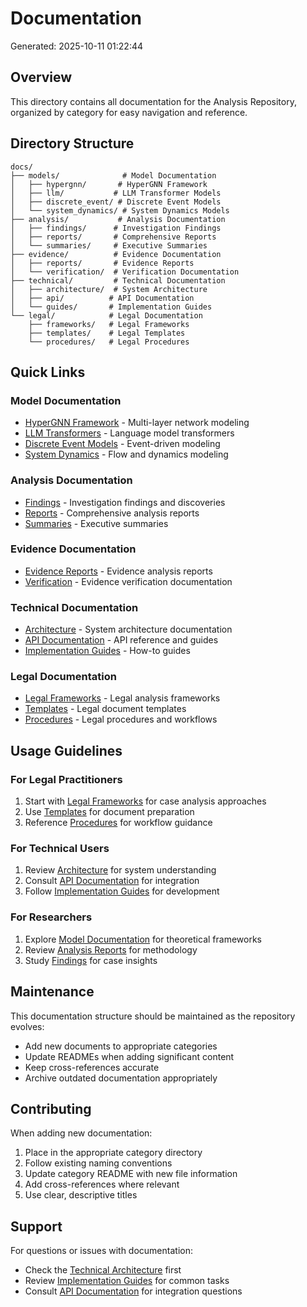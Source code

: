 # Documentation

Generated: 2025-10-11 01:22:44

## Overview

This directory contains all documentation for the Analysis Repository, organized by category
for easy navigation and reference.

## Directory Structure

```
docs/
├── models/              # Model Documentation
│   ├── hypergnn/       # HyperGNN Framework
│   ├── llm/           # LLM Transformer Models
│   ├── discrete_event/ # Discrete Event Models
│   └── system_dynamics/ # System Dynamics Models
├── analysis/           # Analysis Documentation
│   ├── findings/      # Investigation Findings
│   ├── reports/       # Comprehensive Reports
│   └── summaries/     # Executive Summaries
├── evidence/          # Evidence Documentation
│   ├── reports/       # Evidence Reports
│   └── verification/  # Verification Documentation
├── technical/         # Technical Documentation
│   ├── architecture/  # System Architecture
│   ├── api/          # API Documentation
│   └── guides/       # Implementation Guides
└── legal/            # Legal Documentation
    ├── frameworks/   # Legal Frameworks
    ├── templates/    # Legal Templates
    └── procedures/   # Legal Procedures
```

## Quick Links

### Model Documentation
- [HyperGNN Framework](models/hypergnn/) - Multi-layer network modeling
- [LLM Transformers](models/llm/) - Language model transformers
- [Discrete Event Models](models/discrete_event/) - Event-driven modeling
- [System Dynamics](models/system_dynamics/) - Flow and dynamics modeling

### Analysis Documentation
- [Findings](analysis/findings/) - Investigation findings and discoveries
- [Reports](analysis/reports/) - Comprehensive analysis reports
- [Summaries](analysis/summaries/) - Executive summaries

### Evidence Documentation
- [Evidence Reports](evidence/reports/) - Evidence analysis reports
- [Verification](evidence/verification/) - Evidence verification documentation

### Technical Documentation
- [Architecture](technical/architecture/) - System architecture documentation
- [API Documentation](technical/api/) - API reference and guides
- [Implementation Guides](technical/guides/) - How-to guides

### Legal Documentation
- [Legal Frameworks](legal/frameworks/) - Legal analysis frameworks
- [Templates](legal/templates/) - Legal document templates
- [Procedures](legal/procedures/) - Legal procedures and workflows

## Usage Guidelines

### For Legal Practitioners
1. Start with [Legal Frameworks](legal/frameworks/) for case analysis approaches
2. Use [Templates](legal/templates/) for document preparation
3. Reference [Procedures](legal/procedures/) for workflow guidance

### For Technical Users
1. Review [Architecture](technical/architecture/) for system understanding
2. Consult [API Documentation](technical/api/) for integration
3. Follow [Implementation Guides](technical/guides/) for development

### For Researchers
1. Explore [Model Documentation](models/) for theoretical frameworks
2. Review [Analysis Reports](analysis/reports/) for methodology
3. Study [Findings](analysis/findings/) for case insights

## Maintenance

This documentation structure should be maintained as the repository evolves:
- Add new documents to appropriate categories
- Update READMEs when adding significant content
- Keep cross-references accurate
- Archive outdated documentation appropriately

## Contributing

When adding new documentation:
1. Place in the appropriate category directory
2. Follow existing naming conventions
3. Update category README with new file information
4. Add cross-references where relevant
5. Use clear, descriptive titles

## Support

For questions or issues with documentation:
- Check the [Technical Architecture](technical/architecture/) first
- Review [Implementation Guides](technical/guides/) for common tasks
- Consult [API Documentation](technical/api/) for integration questions
